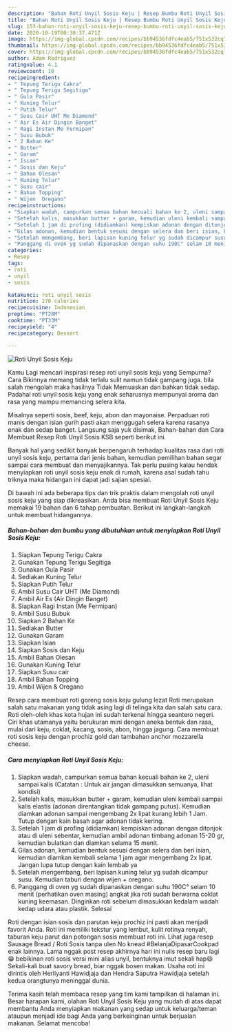 ```yaml
---
description: "Bahan Roti Unyil Sosis Keju | Resep Bumbu Roti Unyil Sosis Keju Yang Enak dan Simpel"
title: "Bahan Roti Unyil Sosis Keju | Resep Bumbu Roti Unyil Sosis Keju Yang Enak dan Simpel"
slug: 153-bahan-roti-unyil-sosis-keju-resep-bumbu-roti-unyil-sosis-keju-yang-enak-dan-simpel
date: 2020-10-19T00:30:37.471Z
image: https://img-global.cpcdn.com/recipes/bb94536fdfc4eab5/751x532cq70/roti-unyil-sosis-keju-foto-resep-utama.jpg
thumbnail: https://img-global.cpcdn.com/recipes/bb94536fdfc4eab5/751x532cq70/roti-unyil-sosis-keju-foto-resep-utama.jpg
cover: https://img-global.cpcdn.com/recipes/bb94536fdfc4eab5/751x532cq70/roti-unyil-sosis-keju-foto-resep-utama.jpg
author: Adam Rodriguez
ratingvalue: 4.1
reviewcount: 10
recipeingredient:
- " Tepung Terigu Cakra"
- " Tepung Terigu Segitiga"
- " Gula Pasir"
- " Kuning Telur"
- " Putih Telur"
- " Susu Cair UHT Me Diamond"
- " Air Es Air Dingin Banget"
- " Ragi Instan Me Fermipan"
- " Susu Bubuk"
- " 2 Bahan Ke"
- " Butter"
- " Garam"
- " Isian"
- " Sosis dan Keju"
- " Bahan Olesan"
- " Kuning Telur"
- " Susu cair"
- " Bahan Topping"
- " Wijen  Oregano"
recipeinstructions:
- "Siapkan wadah, campurkan semua bahan kecuali bahan ke 2, uleni sampai kalis (Catatan : Untuk air jangan dimasukkan semuanya, lihat kondisi)"
- "Setelah kalis, masukkan butter + garam, kemudian uleni kembali sampai kalis elastis (adonan direntangkan tidak gampang putus). Kemudian diamkan adonan sampai mengembang 2x lipat kurang lebih 1 Jam. Tutup dengan kain basah agar adonan tidak kering."
- "Setelah 1 jam di profing (didiamkan) kempiskan adonan dengan ditonjok atau di uleni sebentar, kemudian ambil adonan timbang adonan 15-20 gr, kemudian bulatkan dan diamkan selama 15 menit."
- "Gilas adonan, kemudian bentuk sesuai dengan selera dan beri isian, kemudian diamkan kembali selama 1 jam agar mengembang 2x lipat. Jangan lupa tutup dengan kain lembab ya"
- "Setelah mengembang, beri lapisan kuning telur yg sudah dicampur susu. Kemudian taburi dengan wijen + oregano."
- "Panggang di oven yg sudah dipanaskan dengan suhu 190C° selam 10 menit (perhatikan oven masing) angkat jika roti sudah berwarna coklat kuning keemasan. Dinginkan roti sebelum dimasukkan kedalam wadah kedap udara atau plastik. Selesai"
categories:
- Resep
tags:
- roti
- unyil
- sosis

katakunci: roti unyil sosis 
nutrition: 270 calories
recipecuisine: Indonesian
preptime: "PT28M"
cooktime: "PT33M"
recipeyield: "4"
recipecategory: Dessert

---
```



![Roti Unyil Sosis Keju](https://img-global.cpcdn.com/recipes/bb94536fdfc4eab5/751x532cq70/roti-unyil-sosis-keju-foto-resep-utama.jpg)

Kamu Lagi mencari inspirasi resep roti unyil sosis keju yang Sempurna? Cara Bikinnya memang tidak terlalu sulit namun tidak gampang juga. bila salah mengolah maka hasilnya Tidak Memuaskan dan bahkan tidak sedap. Padahal roti unyil sosis keju yang enak seharusnya mempunyai aroma dan rasa yang mampu memancing selera kita.

Misalnya seperti sosis, beef, keju, abon dan mayonaise. Perpaduan roti manis dengan isian gurih pasti akan menggugah selera karena rasanya enak dan sedap banget. Langsung saja yuk disimak, Bahan-bahan dan Cara Membuat Resep Roti Unyil Sosis KSB seperti berikut ini.

Banyak hal yang sedikit banyak berpengaruh terhadap kualitas rasa dari roti unyil sosis keju, pertama dari jenis bahan, kemudian pemilihan bahan segar sampai cara membuat dan menyajikannya. Tak perlu pusing kalau hendak menyiapkan roti unyil sosis keju enak di rumah, karena asal sudah tahu triknya maka hidangan ini dapat jadi sajian spesial.


Di bawah ini ada beberapa tips dan trik praktis dalam mengolah roti unyil sosis keju yang siap dikreasikan. Anda bisa membuat Roti Unyil Sosis Keju memakai 19 bahan dan 6 tahap pembuatan. Berikut ini langkah-langkah untuk membuat hidangannya.

<!--inarticleads1-->

##### Bahan-bahan dan bumbu yang dibutuhkan untuk menyiapkan Roti Unyil Sosis Keju:

1. Siapkan  Tepung Terigu Cakra
1. Gunakan  Tepung Terigu Segitiga
1. Gunakan  Gula Pasir
1. Sediakan  Kuning Telur
1. Siapkan  Putih Telur
1. Ambil  Susu Cair UHT (Me Diamond)
1. Ambil  Air Es (Air Dingin Banget)
1. Siapkan  Ragi Instan (Me Fermipan)
1. Ambil  Susu Bubuk
1. Siapkan  2 Bahan Ke
1. Sediakan  Butter
1. Gunakan  Garam
1. Siapkan  Isian
1. Siapkan  Sosis dan Keju
1. Ambil  Bahan Olesan
1. Gunakan  Kuning Telur
1. Siapkan  Susu cair
1. Ambil  Bahan Topping
1. Ambil  Wijen &amp; Oregano


Resep cara membuat roti goreng sosis keju gulung lezat Roti merupakan salah satu makanan yang tidak asing lagi di telinga kita dan salah satu cara. Roti oleh-oleh khas kota hujan ini sudah terkenal hingga seantero negeri. Ciri khas utamanya yaitu berukuran mini dengan aneka bentuk dan rasa, mulai dari keju, coklat, kacang, sosis, abon, hingga jagung. Cara membuat roti sosis keju dengan prochiz gold dan tambahan anchor mozzarella cheese. 

<!--inarticleads2-->

##### Cara menyiapkan Roti Unyil Sosis Keju:

1. Siapkan wadah, campurkan semua bahan kecuali bahan ke 2, uleni sampai kalis (Catatan : Untuk air jangan dimasukkan semuanya, lihat kondisi)
1. Setelah kalis, masukkan butter + garam, kemudian uleni kembali sampai kalis elastis (adonan direntangkan tidak gampang putus). Kemudian diamkan adonan sampai mengembang 2x lipat kurang lebih 1 Jam. Tutup dengan kain basah agar adonan tidak kering.
1. Setelah 1 jam di profing (didiamkan) kempiskan adonan dengan ditonjok atau di uleni sebentar, kemudian ambil adonan timbang adonan 15-20 gr, kemudian bulatkan dan diamkan selama 15 menit.
1. Gilas adonan, kemudian bentuk sesuai dengan selera dan beri isian, kemudian diamkan kembali selama 1 jam agar mengembang 2x lipat. Jangan lupa tutup dengan kain lembab ya
1. Setelah mengembang, beri lapisan kuning telur yg sudah dicampur susu. Kemudian taburi dengan wijen + oregano.
1. Panggang di oven yg sudah dipanaskan dengan suhu 190C° selam 10 menit (perhatikan oven masing) angkat jika roti sudah berwarna coklat kuning keemasan. Dinginkan roti sebelum dimasukkan kedalam wadah kedap udara atau plastik. Selesai


Roti dengan isian sosis dan parutan keju prochiz ini pasti akan menjadi favorit Anda. Roti ini memiliki tekstur yang lembut, kulit rotinya renyah, taburan keju parut dan potongan sosis membuat roti ini. Lihat juga resep Sausage Bread / Roti Sosis tanpa ulen No knead #BelanjaDipasarCookpad enak lainnya. Lama nggak post resep akhirnya hari ini nulis resep baru lagi😁 bebikinan roti sosis versi mini alias unyil, bentuknya imut sekali hap😆Sekali-kali buat savory bread, biar nggak bosen makan. Usaha roti ini dirintis oleh Herliyanti Hawidjaja dan Hendra Saputra Hawidjaja setelah kedua orangtunya meninggal dunia. 

Terima kasih telah membaca resep yang tim kami tampilkan di halaman ini. Besar harapan kami, olahan Roti Unyil Sosis Keju yang mudah di atas dapat membantu Anda menyiapkan makanan yang sedap untuk keluarga/teman ataupun menjadi ide bagi Anda yang berkeinginan untuk berjualan makanan. Selamat mencoba!
